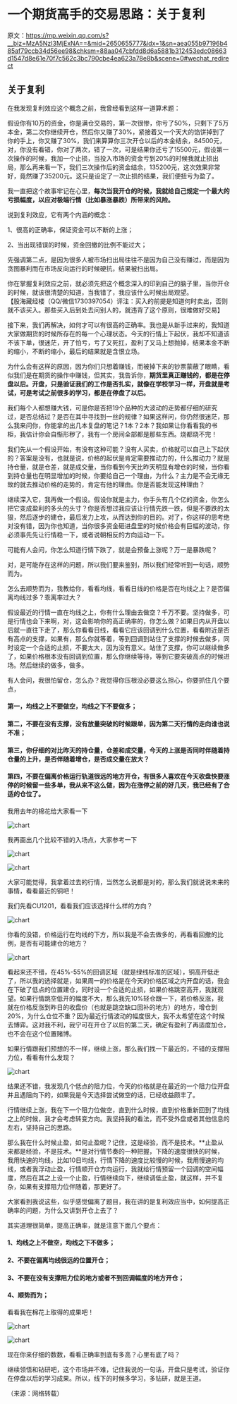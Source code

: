 # 一个期货高手的交易思路：关于复利 

原文：https://mp.weixin.qq.com/s?__biz=MzA5NzI3MjExNA==&mid=2650655777&idx=1&sn=aea055b97196b485af79ccb34d56ee98&chksm=88aa047cbfdd8d6a5881b312453edc08663d1547d8e61e70f7c562c3bc790cbe4ea623a78e8b&scene=0#wechat_redirect

## 关于复利


在我发现复利效应这个概念之前，我曾经看到这样一道算术题：


假设你有10万的资金，你是满仓交易的，第一次很惨，你亏了50%，只剩下了5万本金，第二次你继续开仓，然后你又赚了30%，紧接着又一个天大的馅饼掉到了你的手上，你又赚了30%，我们来算算你三次开仓以后的本金结余，84500元，对，你没有看错，你对了两次，错了一次，可是结果你还亏了15500元，假设第一次操作的时候，我加一个止损，当投入市场的资金亏到20%的时候我就止损出局，那么再来看一下，我们三次操作后的资金结余，135200元，这次效果非常好，竟然赚了35200元。这只是设定了一次止损的结果，我们便扭亏为盈了。


我一直把这个故事牢记在心里，**每次当我开仓的时候，我就给自己规定一个最大的亏损幅度，以应对极端行情（比如暴涨暴跌）所带来的风险。**


说到复利效应，它有两个内涵的概念：

1、很高的正确率，保证资金可以不断的上涨；

2、当出现错误的时候，资金回撤的比例不能过大；


先强调第二点，是因为很多人被市场扫出局往往不是因为自己没有赚过，而是因为贪图暴利而在市场反向运行的时候硬抗，结果被扫出局。


你在掌握复利效应之前，就必须先把这个概念深入的印到自己的脑子里，当你开仓的时候，就该很清楚的知道，当我错了，我应该什么时候出局观望。  
【股海藏经楼（QQ/微信1730397054）评注：买入的前提是知道何时卖出，否则就不该买入。那些买入后到处去问别人的，就违背了这个原则，很难做好交易】


接下来，我们再解决，如何才可以有很高的正确率。我也是从新手过来的，我知道大家做期货的时候所存在的每一个心理状态。今天的行情上下起伏，我却不知道该不该下单，很迷茫，开了怕亏，亏了又死扛，盈利了又马上想抛掉，结果本金不断的缩小，不断的缩小，最后的结果就是含恨立场。


为什么会有这样的原因，因为你们只想着赚钱，而被掉下来的钞票蒙蔽了眼睛，看似我们是在期货的操作中赚钱，但其实，我告诉你，**期货里真正赚钱的，都是在停盘以后。开盘，只是验证我们的工作是否扎实，就像在学校学习一样，开盘就是考试，可是考试之前很多的学习，都是在停盘了以后。**


我们每个人都想赚大钱，可是你是否把19个品种的大波动的走势都仔细的研究过，是否总结过？是否在其中寻找到一丝的规律？如果这样问，你仍然很迷茫，那么我来问你，你能拿的出几本复盘的笔记？1本？2本？我如果让你看看我的书柜，我估计你会自惭形秽了，我有一个房间全部都是那些东西。烧都烧不完！


我们先从一个假设开始，有没有这种可能？没有人买卖，价格就可以自己上下起伏的？答案是没有，也就是说，价格的起伏是肯定需要推动力的，什么推动力？就是持仓量，就是仓差，就是成交量，当你看到今天比昨天明显有增仓的时候，当你看到持仓量也在明显增加的时候，你要给自己一个理由，为什么？主力是不会无缘无故的就去推动价格的走势的，肯定有他的理由。你是否能发现这种理由？


继续深入它，我再做一个假设。假设你就是主力，你手头有几个亿的资金，你怎么把它变成盈利的多头的头寸？你是否想过我应该让行情先跌一跌，但是不要跌的太狠，然后逐步的建仓，最后发力上攻，从而达到你的目的。对了，你这样的思考绝对没有错，因为你也知道，当你很多资金砸进盘里的时候价格会有巨幅的波动，你必须事先先让行情稳一下，或者说朝相反的方向运动一下。

可能有人会问，你怎么知道行情下跌了，就是会预备上涨呢？万一是暴跌呢？

对，是可能存在这样的问题，所以我们要来鉴别，所以我们经常听到一句话，顺势而为。


怎么去顺势而为，我教给你，看看均线，看看日线的价格是否在均线之上？是否偏离均线过多？乖离率过大？


假设最近的行情一直在均线之上，你有什么理由去做空？千万不要。坚持做多，可是行情也会下来啊，对，这会影响你的高正确率的，你怎么做？如果日内从开盘以后就一直往下走了，那么你看看日线，看看它应该回调到什么位置，看看附近是否有高点的支撑，如果有，那么你就等着，等到回调到站住了支撑的时候去做多，同时设定一个合适的止损，不要太大，因为没有意义。站住了支撑，你可以继续做多了，如果价格根本没有回调到位置，那么你继续等待，等到它要突破高点的时候进场。然后继续的做多，做多。


有人会问，我很怕留仓，怎么办？我觉得你压根没必要这么担心，你要抓住几个要点，  
#### 第一，均线之上不要做空，均线之下不要做多；  
#### 第二，不要在没有支撑，没有放量突破的时候跟单，因为第二天行情的走向谁也说不准；  
#### 第三，你仔细的对比昨天的持仓量，仓差和成交量，今天的上涨是否同时伴随着持仓量的上升，是否伴随着增仓，是否成交量在放大？  
#### 第四，不要在偏离价格运行轨道很远的地方开仓，有很多人喜欢在今天收盘快要涨停的时候留一些多单，我从来不这么做，因为在涨停之前的好几天，我已经有了合适的仓位了。


我用去年的棉花给大家看一下

![chart](img/一个期货高手的交易思路/640_005.jpg)

我再画出几个比较不错的入场点，大家参考一下

![chart](img/一个期货高手的交易思路/640_006.jpg)

![chart](img/一个期货高手的交易思路/640.jpg)


大家可能觉得，我拿着过去的行情，当然怎么说都是对的，那么我们就说说未来的事情，看看最近的铜吧！


我们先看CU1201，看看我们应该选择什么样的方向？

![chart](img/一个期货高手的交易思路/640_004.jpg)

你看的没错，价格运行在均线的下方，所以我是不会去做多的，再看看回撤的比例，是否有可能建仓的地方？

![chart](img/一个期货高手的交易思路/640_007.jpg)


看起来还不错，在45%-55%的回调区域（就是绿线标准的区域），铜高开低走了，所以我的选择就是，如果周一的价格是在今天的价格区域之内开盘的话，我会在下破了低点的位置建仓，同时设一个合适的止损，如果价格跳空高开，我就观望。如果行情跳空低开的幅度不大，那么我先10%轻仓跟一下，若价格反涨，我就在价格反涨到昨日的收盘价（也就是跳空缺口回补的地方）的地方，增仓到20%，为什么仓位不重？因为最近行情波动的幅度很大，我不太希望在这个时候去博弈。这对我不利，我宁可在开仓了以后的第二天，确定有盈利了再适度加仓，也不会在这个位置赌博。


如果行情跟我们预想的不一样，继续上涨，那么我们找一下最近的，不错的支撑阻力位，看看有什么发现？

![chart](img/一个期货高手的交易思路/640_008.jpg)


结果还不错，我发现几个低点的阻力位，今天的价格就是在最近的一个阻力位开盘并且遇阻向下的，如果我是今天选择尝试做空的话，已经收益颇丰了。

行情继续上涨，我在下一个阻力位做空，直到什么时候，直到价格重新回到了均线之上的时候，我才会考虑转变方向。我坚持我的看法，而不受外盘或者其他信息的左右，坚持自己的思路。


那么我在什么时候止盈，如何止盈呢？记住，这是经验，而不是技术。**止盈从来都是经验，不是技术。**是对行情节奏的一种把握，下降的速度很快的时候，我用快速的均线，比如10日均线，行情下降的速度比较慢的时候，我用慢速的均线，或者我浮动止盈，行情顺开仓方向运行，我就给行情预留一个回调的空间幅度，然后在其之上设一个止盈，行情继续向下，继续调低止盈，就这样，并不复杂，如果有支撑阻力位伴随着，那更好了。


大家看到我说这些，似乎感觉偏离了题目，我在讲的是复利效应当中，如何提高正确率的问题，为什么又讲到开仓上去了？


其实道理很简单，提高正确率，就是注意下面几个要点：

#### 1、均线之上不做空，均线之下不做多；
#### 2、不要在偏离均线很远的位置开仓；
#### 3、不要在没有支撑阻力位的地方或者不到回调幅度的地方开仓；
#### 4、顺势而为；


看看我在棉花上取得的成果吧！

![chart](img/一个期货高手的交易思路/640_002.jpg)

![chart](img/一个期货高手的交易思路/640_003.jpg)


现在你来仔细的数数，看看正确率到底有多高？心里有底了吗？


继续领悟和钻研吧，这个市场并不难，记住我说的一句话，开盘只是考试，验证你在停盘以后的学习成果。所以，线下的时候多学习，多钻研，就是王道。

（来源：网络转载）